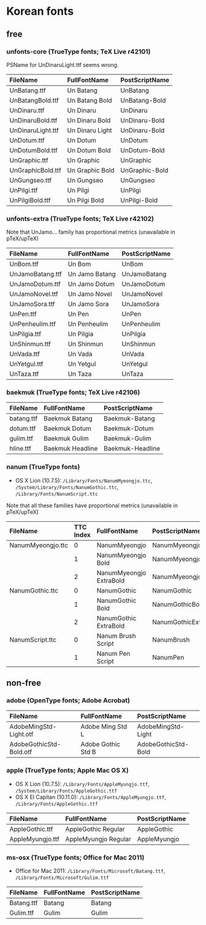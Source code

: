 # Korean fonts

## free

### unfonts-core (TrueType fonts; TeX Live r42101)

PSName for UnDinaruLight.ttf seems wrong.

|FileName|FullFontName|PostScriptName|
|:--|:--|:--|
|UnBatang.ttf|Un Batang|UnBatang|
|UnBatangBold.ttf|Un Batang Bold|UnBatang-Bold|
|UnDinaru.ttf|Un Dinaru|UnDinaru|
|UnDinaruBold.ttf|Un Dinaru Bold|UnDinaru-Bold|
|UnDinaruLight.ttf|Un Dinaru Light|UnDinaru-Bold|
|UnDotum.ttf|Un Dotum|UnDotum|
|UnDotumBold.ttf|Un Dotum Bold|UnDotum-Bold|
|UnGraphic.ttf|Un Graphic|UnGraphic|
|UnGraphicBold.ttf|Un Graphic Bold|UnGraphic-Bold|
|UnGungseo.ttf|Un Gungseo|UnGungseo|
|UnPilgi.ttf|Un Pilgi|UnPilgi|
|UnPilgiBold.ttf|Un Pilgi Bold|UnPilgi-Bold|

### unfonts-extra (TrueType fonts; TeX Live r42102)

Note that UnJamo... family has proportional metrics (unavailable in pTeX/upTeX)

|FileName|FullFontName|PostScriptName|
|:--|:--|:--|
|UnBom.ttf|Un Bom|UnBom|
|UnJamoBatang.ttf|Un Jamo Batang|UnJamoBatang|
|UnJamoDotum.ttf|Un Jamo Dotum|UnJamoDotum|
|UnJamoNovel.ttf|Un Jamo Novel|UnJamoNovel|
|UnJamoSora.ttf|Un Jamo Sora|UnJamoSora|
|UnPen.ttf|Un Pen|UnPen|
|UnPenheulim.ttf|Un Penheulim|UnPenheulim|
|UnPilgia.ttf|Un Pilgia|UnPilgia|
|UnShinmun.ttf|Un Shinmun|UnShinmun|
|UnVada.ttf|Un Vada|UnVada|
|UnYetgul.ttf|Un Yetgul|UnYetgul|
|UnTaza.ttf|Un Taza|UnTaza|

### baekmuk (TrueType fonts; TeX Live r42106)

|FileName|FullFontName|PostScriptName|
|:--|:--|:--|
|batang.ttf|Baekmuk Batang|Baekmuk-Batang|
|dotum.ttf|Baekmuk Dotum|Baekmuk-Dotum|
|gulim.ttf|Baekmuk Gulim|Baekmuk-Gulim|
|hline.ttf|Baekmuk Headline|Baekmuk-Headline|

### nanum (TrueType fonts)

- OS X Lion (10.7.5): `/Library/Fonts/NanumMyeongjo.ttc`, `/System/Library/Fonts/NanumGothic.ttc`, `/Library/Fonts/NanumScript.ttc`

Note that all these families have proportional metrics (unavailable in pTeX/upTeX)

|FileName|TTC Index|FullFontName|PostScriptName|
|:--|:--|:--|:--|
|NanumMyeongjo.ttc|0|NanumMyeongjo|NanumMyeongjo|
||1|NanumMyeongjo Bold|NanumMyeongjoBold|
||2|NanumMyeongjo ExtraBold|NanumMyeongjoExtraBold|
|NanumGothic.ttc|0|NanumGothic|NanumGothic|
||1|NanumGothic Bold|NanumGothicBold|
||2|NanumGothic ExtraBold|NanumGothicExtraBold|
|NanumScript.ttc|0|Nanum Brush Script|NanumBrush|
||1|Nanum Pen Script|NanumPen|


## non-free

### adobe (OpenType fonts; Adobe Acrobat)

|FileName|FullFontName|PostScriptName|
|:--|:--|:--|
|AdobeMingStd-Light.otf|Adobe Ming Std L|AdobeMingStd-Light|
|AdobeGothicStd-Bold.otf|Adobe Gothic Std B|AdobeGothicStd-Bold|

### apple (TrueType fonts; Apple Mac OS X)

- OS X Lion (10.7.5): `/Library/Fonts/AppleMyungjo.ttf`, `/System/Library/Fonts/AppleGothic.ttf`
- OS X El Capitan (10.11.0): `/Library/Fonts/AppleMyungjo.ttf`, `/Library/Fonts/AppleGothic.ttf`

|FileName|FullFontName|PostScriptName|
|:--|:--|:--|
|AppleGothic.ttf|AppleGothic Regular|AppleGothic|
|AppleMyungjo.ttf|AppleMyungjo Regular|AppleMyungjo|

### ms-osx (TrueType fonts; Office for Mac 2011)

- Office for Mac 2011: `/Library/Fonts/Microsoft/Batang.ttf`, `/Library/Fonts/Microsoft/Gulim.ttf`

|FileName|FullFontName|PostScriptName|
|:--|:--|:--|
|Batang.ttf|Batang|Batang|
|Gulim.ttf|Gulim|Gulim|

